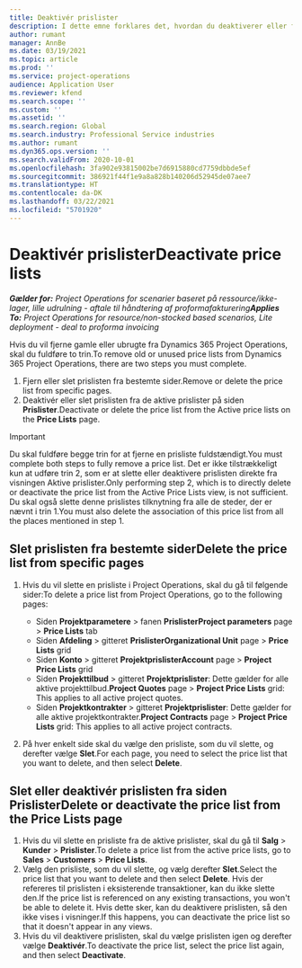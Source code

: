 ```yaml
---
title: Deaktivér prislister
description: I dette emne forklares det, hvordan du deaktiverer eller fjerner ubrugte eller gamle prislister.
author: rumant
manager: AnnBe
ms.date: 03/19/2021
ms.topic: article
ms.prod: ''
ms.service: project-operations
audience: Application User
ms.reviewer: kfend
ms.search.scope: ''
ms.custom: ''
ms.assetid: ''
ms.search.region: Global
ms.search.industry: Professional Service industries
ms.author: rumant
ms.dyn365.ops.version: ''
ms.search.validFrom: 2020-10-01
ms.openlocfilehash: 3fa902e93815002be7d6915880cd7759dbbde5ef
ms.sourcegitcommit: 386921f44f1e9a8a828b140206d52945de07aee7
ms.translationtype: HT
ms.contentlocale: da-DK
ms.lasthandoff: 03/22/2021
ms.locfileid: "5701920"
---
```

# <a name="deactivate-price-lists"></a><span data-ttu-id="b8c4d-103">Deaktivér prislister</span><span class="sxs-lookup"><span data-stu-id="b8c4d-103">Deactivate price lists</span></span> 

<span data-ttu-id="b8c4d-104">_**Gælder for:** Project Operations for scenarier baseret på ressource/ikke-lager, lille udrulning - aftale til håndtering af proformafakturering_</span><span class="sxs-lookup"><span data-stu-id="b8c4d-104">_**Applies To:** Project Operations for resource/non-stocked based scenarios, Lite deployment - deal to proforma invoicing_</span></span>

<span data-ttu-id="b8c4d-105">Hvis du vil fjerne gamle eller ubrugte fra Dynamics 365 Project Operations, skal du fuldføre to trin.</span><span class="sxs-lookup"><span data-stu-id="b8c4d-105">To remove old or unused price lists from Dynamics 365 Project Operations, there are two steps you must complete.</span></span> 

1. <span data-ttu-id="b8c4d-106">Fjern eller slet prislisten fra bestemte sider.</span><span class="sxs-lookup"><span data-stu-id="b8c4d-106">Remove or delete the price list from specific pages.</span></span>
2. <span data-ttu-id="b8c4d-107">Deaktivér eller slet prislisten fra de aktive prislister på siden **Prislister**.</span><span class="sxs-lookup"><span data-stu-id="b8c4d-107">Deactivate or delete the price list from the Active price lists on the **Price Lists** page.</span></span>

>[!IMPORTANT]
> <span data-ttu-id="b8c4d-108">Du skal fuldføre begge trin for at fjerne en prisliste fuldstændigt.</span><span class="sxs-lookup"><span data-stu-id="b8c4d-108">You must complete both steps to fully remove a price list.</span></span> <span data-ttu-id="b8c4d-109">Det er ikke tilstrækkeligt kun at udføre trin 2, som er at slette eller deaktivere prislisten direkte fra visningen Aktive prislister.</span><span class="sxs-lookup"><span data-stu-id="b8c4d-109">Only performing step 2, which is to directly delete or deactivate the price list from the Active Price Lists view, is not sufficient.</span></span> <span data-ttu-id="b8c4d-110">Du skal også slette denne prislistes tilknytning fra alle de steder, der er nævnt i trin 1.</span><span class="sxs-lookup"><span data-stu-id="b8c4d-110">You must also delete the association of this price list from all the places mentioned in step 1.</span></span>

## <a name="delete-the-price-list-from-specific-pages"></a><span data-ttu-id="b8c4d-111">Slet prislisten fra bestemte sider</span><span class="sxs-lookup"><span data-stu-id="b8c4d-111">Delete the price list from specific pages</span></span>
1. <span data-ttu-id="b8c4d-112">Hvis du vil slette en prisliste i Project Operations, skal du gå til følgende sider:</span><span class="sxs-lookup"><span data-stu-id="b8c4d-112">To delete a price list from Project Operations, go to the following pages:</span></span>  

      - <span data-ttu-id="b8c4d-113">Siden **Projektparametere** > fanen **Prislister**</span><span class="sxs-lookup"><span data-stu-id="b8c4d-113">**Project parameters** page > **Price Lists** tab</span></span>
      - <span data-ttu-id="b8c4d-114">Siden **Afdeling** > gitteret **Prislister**</span><span class="sxs-lookup"><span data-stu-id="b8c4d-114">**Organizational Unit** page > **Price Lists** grid</span></span>
      - <span data-ttu-id="b8c4d-115">Siden **Konto** > gitteret **Projektprislister**</span><span class="sxs-lookup"><span data-stu-id="b8c4d-115">**Account** page > **Project Price Lists** grid</span></span>
      - <span data-ttu-id="b8c4d-116">Siden **Projekttilbud** > gitteret **Projektprislister**: Dette gælder for alle aktive projekttilbud.</span><span class="sxs-lookup"><span data-stu-id="b8c4d-116">**Project Quotes** page > **Project Price Lists** grid: This applies to all active project quotes.</span></span>
      - <span data-ttu-id="b8c4d-117">Siden **Projektkontrakter** > gitteret **Projektprislister**: Dette gælder for alle aktive projektkontrakter.</span><span class="sxs-lookup"><span data-stu-id="b8c4d-117">**Project Contracts** page > **Project Price Lists** grid: This applies to all active project contracts.</span></span>

 2. <span data-ttu-id="b8c4d-118">På hver enkelt side skal du vælge den prisliste, som du vil slette, og derefter vælge **Slet**.</span><span class="sxs-lookup"><span data-stu-id="b8c4d-118">For each page, you need to select the price list that you want to delete, and then select **Delete**.</span></span> 
 
## <a name="delete-or-deactivate-the-price-list-from-the-price-lists-page"></a><span data-ttu-id="b8c4d-119">Slet eller deaktivér prislisten fra siden Prislister</span><span class="sxs-lookup"><span data-stu-id="b8c4d-119">Delete or deactivate the price list from the Price Lists page</span></span>
 
1. <span data-ttu-id="b8c4d-120">Hvis du vil slette en prisliste fra de aktive prislister, skal du gå til **Salg** > **Kunder** > **Prislister**.</span><span class="sxs-lookup"><span data-stu-id="b8c4d-120">To delete a price list from the active price lists, go to **Sales** > **Customers** > **Price Lists**.</span></span> 
2. <span data-ttu-id="b8c4d-121">Vælg den prisliste, som du vil slette, og vælg derefter **Slet**.</span><span class="sxs-lookup"><span data-stu-id="b8c4d-121">Select the price list that you want to delete and then select **Delete**.</span></span> <span data-ttu-id="b8c4d-122">Hvis der refereres til prislisten i eksisterende transaktioner, kan du ikke slette den.</span><span class="sxs-lookup"><span data-stu-id="b8c4d-122">If the price list is referenced on any existing transactions, you won't be able to delete it.</span></span> <span data-ttu-id="b8c4d-123">Hvis dette sker, kan du deaktivere prislisten, så den ikke vises i visninger.</span><span class="sxs-lookup"><span data-stu-id="b8c4d-123">If this happens, you can deactivate the price list so that it doesn't appear in any views.</span></span> 
3. <span data-ttu-id="b8c4d-124">Hvis du vil deaktivere prislisten, skal du vælge prislisten igen og derefter vælge **Deaktivér**.</span><span class="sxs-lookup"><span data-stu-id="b8c4d-124">To deactivate the price list, select the price list again, and then select **Deactivate**.</span></span>   
